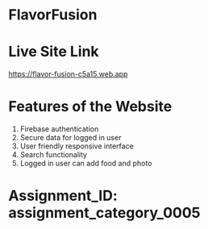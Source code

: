 # FlavorFusion
# Live Site Link
https://flavor-fusion-c5a15.web.app

# Features of the Website
1. Firebase authentication
2. Secure data for logged in user
3. User friendly responsive interface 
4. Search functionality
5. Logged in user can add food and photo

# Assignment_ID: assignment_category_0005

